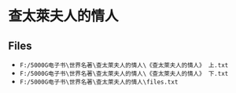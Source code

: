 # 查太萊夫人的情人

## Files

- `F:/5000G电子书\世界名著\查太萊夫人的情人\《查太萊夫人的情人》 上.txt`
- `F:/5000G电子书\世界名著\查太萊夫人的情人\《查太萊夫人的情人》 下.txt`
- `F:/5000G电子书\世界名著\查太萊夫人的情人\files.txt`
